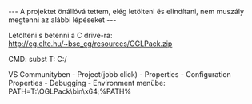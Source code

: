 --- A projektet önállóvá tettem, elég letölteni és elindítani, nem muszály megtenni az alábbi lépéseket ---

Letölteni s betenni a C drive-ra:
http://cg.elte.hu/~bsc_cg/resources/OGLPack.zip

CMD:
subst T: C:/

VS Communityben - Project(jobb click) - Properties - Configuration Properties - Debugging - Environment menübe:
PATH=T:\OGLPack\bin\x64;%PATH%
